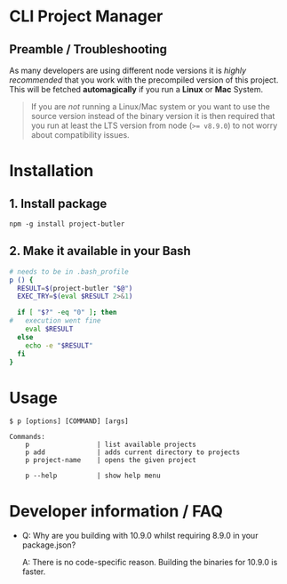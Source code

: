 CLI Project Manager
============

## Preamble / Troubleshooting
As many developers are using different node versions it is *highly recommended* that you work with the precompiled version of this project. This will be fetched **automagically** if you run a **Linux** or **Mac** System.

> If you are _not_ running a Linux/Mac system or you want to use the source version instead of the binary version it is then required that you run at least the LTS version from node (`>= v8.9.0`) to not worry about compatibility issues.

# Installation

## 1. Install package
`npm -g install project-butler`

## 2. Make it available in your Bash


```bash
# needs to be in .bash_profile
p () {
  RESULT=$(project-butler "$@")
  EXEC_TRY=$(eval $RESULT 2>&1)

  if [ "$?" -eq "0" ]; then
#   execution went fine
    eval $RESULT
  else
    echo -e "$RESULT"
  fi
}
```

# Usage

```
$ p [options] [COMMAND] [args]

Commands:
    p                 | list available projects
    p add             | adds current directory to projects
    p project-name    | opens the given project

    p --help          | show help menu
```


# Developer information / FAQ

- Q: Why are you building with 10.9.0 whilst requiring 8.9.0 in your package.json?

    A: There is no code-specific reason. Building the binaries for 10.9.0 is faster.


